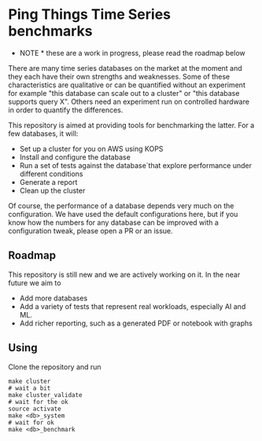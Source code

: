 # Ping Things Time Series benchmarks

* NOTE * these are a work in progress, please read the roadmap below

There are many time series databases on the market at the moment and they each have their own
strengths and weaknesses. Some of these characteristics are qualitative or can be quantified without an experiment
for example "this database can scale out to a cluster" or "this database supports query X". Others need an experiment
run on controlled hardware in order to quantify the differences.

This repository is aimed at providing tools for benchmarking the latter. For a few databases, it will:

* Set up a cluster for you on AWS using KOPS
* Install and configure the database
* Run a set of tests against the database`that explore performance under different conditions
* Generate a report
* Clean up the cluster

Of course, the performance of a database depends very much on the configuration. We have used
the default configurations here, but if you know how the numbers for any database can be improved
with a configuration tweak, please open a PR or an issue.

## Roadmap

This repository is still new and we are actively working on it. In the near future we aim to

* Add more databases
* Add a variety of tests that represent real workloads, especially AI and ML.
* Add richer reporting, such as a generated PDF or notebook with graphs

## Using

Clone the repository and run

```
make cluster
# wait a bit
make cluster_validate
# wait for the ok
source activate
make <db>_system
# wait for ok
make <db>_benchmark
```
